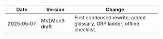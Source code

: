 | Date       | Version         | Change                                                                  |
| ---------- | --------------- | ----------------------------------------------------------------------- |
| 2025‑05‑07 | Mk1Mod3 draft | First condensed rewrite; added glossary, ORP ladder, offline checklist. |